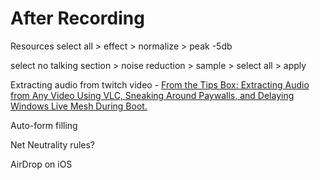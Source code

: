 #  After Recording 

 Resources select all > effect > normalize > peak -5db

 select no talking section > noise reduction > sample > select all > apply

Extracting audio from twitch video - [From the Tips Box: Extracting Audio from Any Video Using VLC, Sneaking Around Paywalls, and Delaying Windows Live Mesh During Boot.](https://www.howtogeek.com/66165/from-the-tips-box-extracting-audio-from-any-video-using-vlc-sneaking-around-paywalls-and-delaying-windows-live-mesh-during-boot./) 

  
  
  

 Auto-form filling 

 Net Neutrality rules? 

 AirDrop on iOS